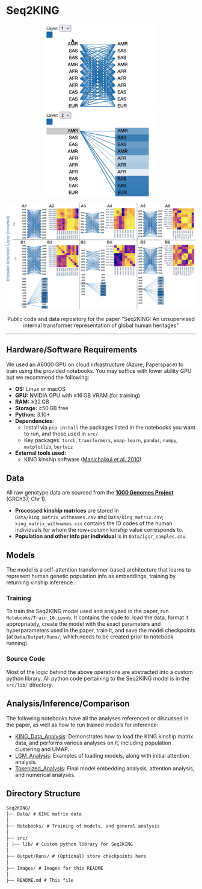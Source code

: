 # Seq2KING

<p float="left" align="middle">
  <img src="Images/example_layer1.gif" width="300" />
  <img src="Images/example_layer2.gif" width="300" />
</p>

<p align="middle">

![ ](Images/Attention_bert_inverted.png)

</p>

<p align="middle">
Public code and data repository for the paper "Seq2KING: An unsupervised internal transformer representation of global human heritages"
</p>

---

## Hardware/Software Requirements

We used an A6000 GPU on cloud infrastructure (Azure, Paperspace) to train using the provided notebooks. You may suffice with lower ability GPU but we recommend the following:

- **OS:** Linux or macOS
- **GPU:** NVIDIA GPU with ≥16 GB VRAM (for training)
- **RAM:** ≥32 GB
- **Storage:** ≥50 GB free
- **Python:** 3.10+
- **Dependencies:**
  - Install via `pip install` the packages listed in the notebooks you want to run, and those used in `src/`.
  - Key packages: `torch`, `transformers`, `umap-learn`, `pandas`, `numpy`, `matplotlib`, `bertviz`
- **External tools used:**
  - KING kinship software ([Manichaikul et al. 2010](https://doi.org/10.1093/bioinformatics/btq559))

## Data

All raw genotype data are sourced from the [**1000 Genomes Project**](https://www.internationalgenome.org/) (GRCh37, Chr 1).

- **Processed kinship matrices** are stored in `Data/king_matrix_withnames.csv` and `Data/king_matrix.csv`; `king_matrix_withnames.csv` contains the ID codes of the human individuals for whom the row+column kinship value corresponds to.
- **Population and other info per individual** is in `Data/igsr_samples.csv`.

## Models

The model is a self-attention transformer-based architecture that learns to represent human genetic population info as embeddings, training by returning kinship inference.

### Training

To train the Seq2KING model used and analyzed in the paper, run `Notebooks/Train_16.ipynb`. It contains the code to: load the data, format it appropriately, create the model with the exact parameters and hyperparameters used in the paper, train it, and save the model checkpoints (at `Data/Output/Runs/`, which needs to be created prior to notebook running).

### Source Code

Most of the logic behind the above operations are abstracted into a custom python library. All python code pertaining to the Seq2KING model is in the `src/lib/` directory.

## Analysis/Inference/Comparison

The following notebooks have all the analyses referenced or discussed in the paper, as well as how to run trained models for inference:

- [KING_Data_Analysis](Notebooks/KING_Data_Analysis.ipynb): Demonstrates how to load the KING kinship matrix data, and performs various analyses on it, including population clustering and UMAP.
- [LGM_Analysis](Notebooks/LGM_Analysis.ipynb): Examples of loading models, along with initial attention analysis.
- [Tokenized_Analysis](Notebooks/Tokenized_Analysis.ipynb): Final model embedding analysis, attention analysis, and numerical analyses.

## Directory Structure

```
Seq2KING/
├── Data/ # KING matrix data
│
├── Notebooks/ # Training of models, and general analysis
│
├── src/
│ ├── lib/ # Custom python library for Seq2KING
│
├── Output/Runs/ # (Optional) store checkpoints here
│
├── Images/ # Images for this README
│
├── README.md # This file
```
